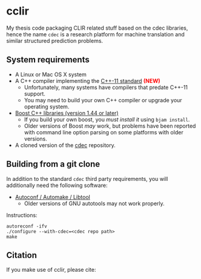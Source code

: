 cclir
=====

My thesis code packaging CLIR related stuff based on the cdec libraries, hence the name
`cdec` is a research platform for machine translation and similar structured prediction problems.

## System requirements 
- A Linux or Mac OS X system
- A C++ compiler implementing the [C++-11 standard](http://www.stroustrup.com/C++11FAQ.html) <font color="red"><b>(NEW)</b></font>
    - Unfortunately, many systems have compilers that predate C++-11 support.
    - You may need to build your own C++ compiler or upgrade your operating system.
- [Boost C++ libraries (version 1.44 or later)](http://www.boost.org/)
    - If you build your own boost, you _must install it_ using `bjam install`.
    - Older versions of Boost _may_ work, but problems have been reported with command line option parsing on some platforms with older versions.
- A cloned version of the [cdec](https://github.com/redpony/cdec) repository.

## Building from a git clone

In addition to the standard `cdec` third party requirements, you will additionally need the following software:

- [Autoconf / Automake / Libtool](http://www.gnu.org/software/autoconf/)
    - Older versions of GNU autotools may not work properly.

Instructions:

	autoreconf -ifv
	./configure --with-cdec=<cdec repo path>
	make

## Citation

If you make use of cclir, please cite:
